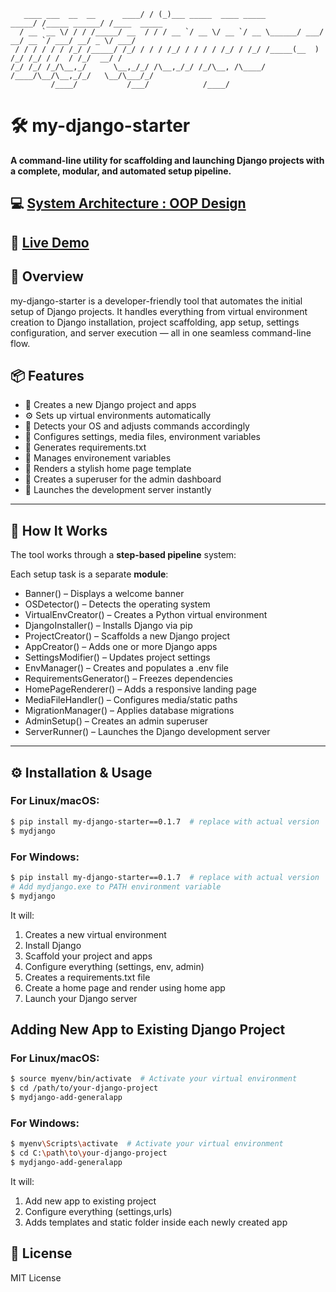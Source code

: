 ```console
   ____ ___  __  __      ____/ / (_)___ _____  ____ _____        _____/ /_____ ______/ /____  _____
  / __ `__ \/ / / /_____/ __  / / / __ `/ __ \/ __ `/ __ \______/ ___/ __/ __ `/ ___/ __/ _ \/ ___/
 / / / / / / /_/ /_____/ /_/ / / / /_/ / / / / /_/ / /_/ /_____(__  ) /_/ /_/ / /  / /_/  __/ /    
/_/ /_/ /_/\__,_/      \__,_/_/ /\__,_/_/ /_/\__, /\____/     /____/\__/\__,_/_/   \__/\___/_/     
         /____/           /___/            /____/
```

# 🛠️ my-django-starter

**A command-line utility for scaffolding and launching Django projects with a complete, modular, and automated setup pipeline.**



## 💻 [System Architecture : OOP Design](https://lucid.app/lucidchart/05ef5f18-8771-4bf5-98f9-a02179d64d49/edit?invitationId=inv_f47c4113-0103-46fb-a9a3-599e8f7245c8&page=0_0#)


## 🎥 [Live Demo](https://youtu.be/qYoUna9-jEw)

## 🚀 Overview

my-django-starter is a developer-friendly tool that automates the initial setup of Django projects. It handles everything from virtual environment creation to Django installation, project scaffolding, app setup, settings configuration, and server execution — all in one seamless command-line flow.



## 📦 Features

- 📁 Creates a new Django project and apps
- ⚙️ Sets up virtual environments automatically
- 🧪 Detects your OS and adjusts commands accordingly
- 📝 Configures settings, media files, environment variables
- 📄 Generates requirements.txt
- 📄 Manages environement variables
- 🧙 Renders a stylish home page template
- 👤 Creates a superuser for the admin dashboard
- 🚀 Launches the development server instantly

---

## 🔧 How It Works

The tool works through a **step-based pipeline** system:

Each setup task is a separate **module**:
- Banner() – Displays a welcome banner  
- OSDetector() – Detects the operating system  
- VirtualEnvCreator() – Creates a Python virtual environment  
- DjangoInstaller() – Installs Django via pip  
- ProjectCreator() – Scaffolds a new Django project  
- AppCreator() – Adds one or more Django apps  
- SettingsModifier() – Updates project settings  
- EnvManager() – Creates and populates a .env file  
- RequirementsGenerator() – Freezes dependencies  
- HomePageRenderer() – Adds a responsive landing page  
- MediaFileHandler() – Configures media/static paths  
- MigrationManager() – Applies database migrations  
- AdminSetup() – Creates an admin superuser  
- ServerRunner() – Launches the Django development server  

---

## ⚙️ Installation & Usage

### For Linux/macOS:
```bash
$ pip install my-django-starter==0.1.7  # replace with actual version
$ mydjango
```


### For Windows:
```bash
$ pip install my-django-starter==0.1.7  # replace with actual version
# Add mydjango.exe to PATH environment variable
$ mydjango
```

It will:

1. Creates a new virtual environment  
2. Install Django  
3. Scaffold your project and apps  
4. Configure everything (settings, env, admin)  
5. Creates a requirements.txt file 
6. Create a home page and render using home app 
7. Launch your Django server  



## Adding New App to Existing Django Project 

### For Linux/macOS:
```bash 
$ source myenv/bin/activate  # Activate your virtual environment
$ cd /path/to/your-django-project
$ mydjango-add-generalapp
```

### For Windows:
```bash 
$ myenv\Scripts\activate  # Activate your virtual environment
$ cd C:\path\to\your-django-project
$ mydjango-add-generalapp
```

It will:

1. Add new app to existing project
4. Configure everything (settings,urls)  
3. Adds templates and static folder inside each newly created app 




## 📜 License

MIT License
